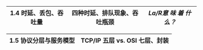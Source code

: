 | **1.4 时延、丢包、吞吐量** | 四种时延、排队现象、吞吐瓶颈 | *La/R意 味 着 什 么？* |
| -------------------------- | ---------------------------- | ---------------------- |


| **1.5 协议分层与服务模型** | TCP/IP 五层 vs. OSI 七层、封装 |
| -------------------------- | ------------------------------ |
